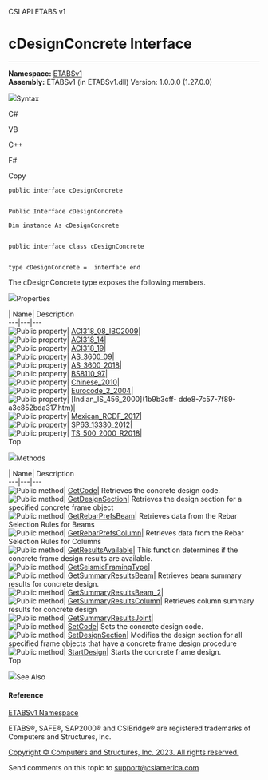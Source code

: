 ﻿

CSI API ETABS v1

# cDesignConcrete Interface  
  
---  
  
**Namespace:** [ETABSv1](2780f1b8-2033-5289-2298-1cdb2a7508d9.htm)  
**Assembly:** ETABSv1 (in ETABSv1.dll) Version: 1.0.0.0 (1.27.0.0)

![](../icons/SectionExpanded.png)Syntax

C#

VB

C++

F#

Copy

    
    
    public interface cDesignConcrete
    
    
    Public Interface cDesignConcrete
    
    Dim instance As cDesignConcrete
    
    
    public interface class cDesignConcrete
    
    
    type cDesignConcrete =  interface end

The cDesignConcrete type exposes the following members.

![](../icons/SectionExpanded.png)Properties

| Name| Description  
---|---|---  
![Public property](../icons/pubproperty.gif)|
[ACI318_08_IBC2009](a8622100-25be-973e-e6be-17ba55826eff.htm)|  
![Public property](../icons/pubproperty.gif)|
[ACI318_14](37a4da7f-6c64-2453-b100-c6c617b65dbe.htm)|  
![Public property](../icons/pubproperty.gif)|
[ACI318_19](bdd54f8a-6b86-4842-a7f8-de8376570a90.htm)|  
![Public property](../icons/pubproperty.gif)|
[AS_3600_09](94f159d0-402c-f8eb-9eb5-861ca0aead96.htm)|  
![Public property](../icons/pubproperty.gif)|
[AS_3600_2018](3ce4e9d0-5906-adee-535e-404be3e66200.htm)|  
![Public property](../icons/pubproperty.gif)|
[BS8110_97](2589a9f1-3692-f3e0-b475-8f7c4886c58d.htm)|  
![Public property](../icons/pubproperty.gif)|
[Chinese_2010](da1afff5-76a4-de04-a7b4-ae9e85eeda9e.htm)|  
![Public property](../icons/pubproperty.gif)|
[Eurocode_2_2004](e58b9521-15b1-5b54-b344-368c08019c1d.htm)|  
![Public property](../icons/pubproperty.gif)| [Indian_IS_456_2000](1b9b3cff-
dde8-7c57-7f89-a3c852bda317.htm)|  
![Public property](../icons/pubproperty.gif)|
[Mexican_RCDF_2017](f2161cd4-1590-bb5b-0abe-e0d341a21ab6.htm)|  
![Public property](../icons/pubproperty.gif)|
[SP63_13330_2012](cdef8201-982e-6374-038f-34a3706130ec.htm)|  
![Public property](../icons/pubproperty.gif)|
[TS_500_2000_R2018](05fb9532-5f5f-9774-68b4-b87beced4293.htm)|  
Top

![](../icons/SectionExpanded.png)Methods

| Name| Description  
---|---|---  
![Public method](../icons/pubmethod.gif)|
[GetCode](77038449-a5fb-9c02-23b8-441dd233d9eb.htm)|  Retrieves the concrete
design code.  
![Public method](../icons/pubmethod.gif)|
[GetDesignSection](ca6fc984-5df2-86cf-90e5-ba4f1929dc48.htm)|  Retrieves the
design section for a specified concrete frame object  
![Public method](../icons/pubmethod.gif)|
[GetRebarPrefsBeam](6224b40e-0f99-e6c9-764e-a0fd1bb43c87.htm)|  Retrieves data
from the Rebar Selection Rules for Beams  
![Public method](../icons/pubmethod.gif)|
[GetRebarPrefsColumn](54472fc9-98aa-9d36-f4ce-f90b83774e56.htm)|  Retrieves
data from the Rebar Selection Rules for Columns  
![Public method](../icons/pubmethod.gif)|
[GetResultsAvailable](aca6c50f-0931-2828-de22-857763711b04.htm)|  This
function determines if the concrete frame design results are available.  
![Public method](../icons/pubmethod.gif)|
[GetSeismicFramingType](3b02d886-9d61-a901-f041-c55685384ae4.htm)|  
![Public method](../icons/pubmethod.gif)|
[GetSummaryResultsBeam](0e405de1-f02f-5dbb-6bfc-cc60ab0cea64.htm)|  Retrieves
beam summary results for concrete design.  
![Public method](../icons/pubmethod.gif)|
[GetSummaryResultsBeam_2](9ff7a4e2-da86-9b35-78c2-37201626f199.htm)|  
![Public method](../icons/pubmethod.gif)|
[GetSummaryResultsColumn](30c9fccf-1a48-4956-c580-3f701e7fecf5.htm)|
Retrieves column summary results for concrete design  
![Public method](../icons/pubmethod.gif)|
[GetSummaryResultsJoint](9c231fb9-f99e-eaf1-38a4-2ea9b73d7cf7.htm)|  
![Public method](../icons/pubmethod.gif)|
[SetCode](56ba28a6-577d-dc53-96b5-1cc71fc0b2d2.htm)|  Sets the concrete design
code.  
![Public method](../icons/pubmethod.gif)|
[SetDesignSection](c09dc51a-3611-d33b-8898-9c4c4ec2d0b5.htm)|  Modifies the
design section for all specified frame objects that have a concrete frame
design procedure  
![Public method](../icons/pubmethod.gif)|
[StartDesign](d4d38a27-edb2-44d0-3af9-a18e093dc062.htm)|  Starts the concrete
frame design.  
Top

![](../icons/SectionExpanded.png)See Also

#### Reference

[ETABSv1 Namespace](2780f1b8-2033-5289-2298-1cdb2a7508d9.htm)

ETABS®, SAFE®, SAP2000® and CSiBridge® are registered trademarks of Computers
and Structures, Inc.  

[Copyright © Computers and Structures, Inc. 2023. All rights
reserved.](http://www.csiamerica.com)

Send comments on this topic to
[support@csiamerica.com](mailto:support%40csiamerica.com?Subject=CSI%20API%20ETABS%20v1)

